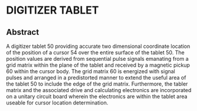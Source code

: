# DIGITIZER TABLET

## Abstract
A digitizer tablet 50 providing accurate two dimensional coordinate location of the position of a cursor 54 over the entire surface of the tablet 50. The position values are derived from sequential pulse signals emanating from a grid matrix within the plane of the tablet and received by a magnetic pickup 60 within the cursor body. The grid matrix 60 is energized with signal pulses and arranged in a predistorted manner to extend the useful area of the tablet 50 to include the edge of the grid matrix. Furthermore, the tabler matrix and the associated drive and calculating electronics are incorporated on a unitary circuit board wherein the electronics are within the tablet area useable for cursor location determination.